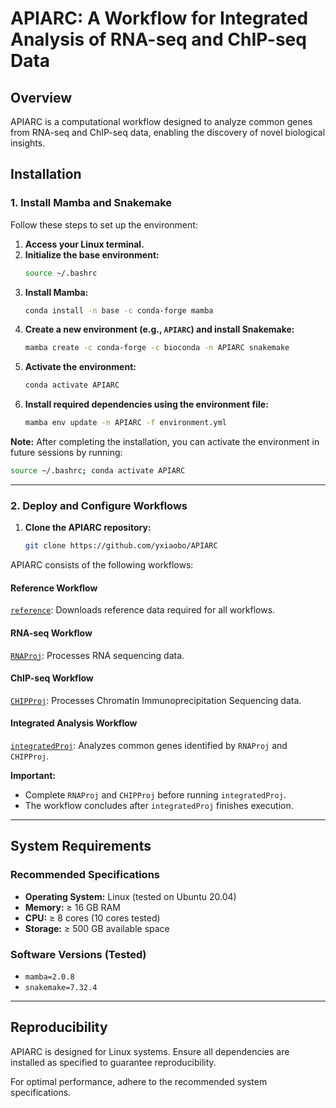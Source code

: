 # APIARC: A Workflow for Integrated Analysis of RNA-seq and ChIP-seq Data  

## Overview  
APIARC is a computational workflow designed to analyze common genes from RNA-seq and ChIP-seq data, enabling the discovery of novel biological insights.  

## Installation  

### 1. Install Mamba and Snakemake  
Follow these steps to set up the environment:  

1. **Access your Linux terminal.**  
2. **Initialize the base environment:**  
   ```bash
   source ~/.bashrc
   ```  
3. **Install Mamba:**  
   ```bash
   conda install -n base -c conda-forge mamba
   ```  
4. **Create a new environment (e.g., `APIARC`) and install Snakemake:**  
   ```bash
   mamba create -c conda-forge -c bioconda -n APIARC snakemake
   ```  
5. **Activate the environment:**  
   ```bash
   conda activate APIARC
   ```  
6. **Install required dependencies using the environment file:**  
   ```bash
   mamba env update -n APIARC -f environment.yml
   ```  

**Note:** After completing the installation, you can activate the environment in future sessions by running:  
```bash
source ~/.bashrc; conda activate APIARC
```  

---

### 2. Deploy and Configure Workflows  

1. **Clone the APIARC repository:**  
   ```bash
   git clone https://github.com/yxiaobo/APIARC
   ```  

APIARC consists of the following workflows:  

#### Reference Workflow  
[`reference`](./reference): Downloads reference data required for all workflows.  

#### RNA-seq Workflow  
[`RNAProj`](./RNAProj): Processes RNA sequencing data.  

#### ChIP-seq Workflow  
[`CHIPProj`](./CHIPProj): Processes Chromatin Immunoprecipitation Sequencing data.  

#### Integrated Analysis Workflow  
[`integratedProj`](./integratedProj): Analyzes common genes identified by `RNAProj` and `CHIPProj`.  

**Important:**  
- Complete `RNAProj` and `CHIPProj` before running `integratedProj`.  
- The workflow concludes after `integratedProj` finishes execution.  

---

## System Requirements  

### Recommended Specifications  
- **Operating System:** Linux (tested on Ubuntu 20.04)  
- **Memory:** ≥ 16 GB RAM  
- **CPU:** ≥ 8 cores (10 cores tested)  
- **Storage:** ≥ 500 GB available space  

### Software Versions (Tested)  
- `mamba=2.0.8`  
- `snakemake=7.32.4`  

---

## Reproducibility  
APIARC is designed for Linux systems. Ensure all dependencies are installed as specified to guarantee reproducibility.  

For optimal performance, adhere to the recommended system specifications.